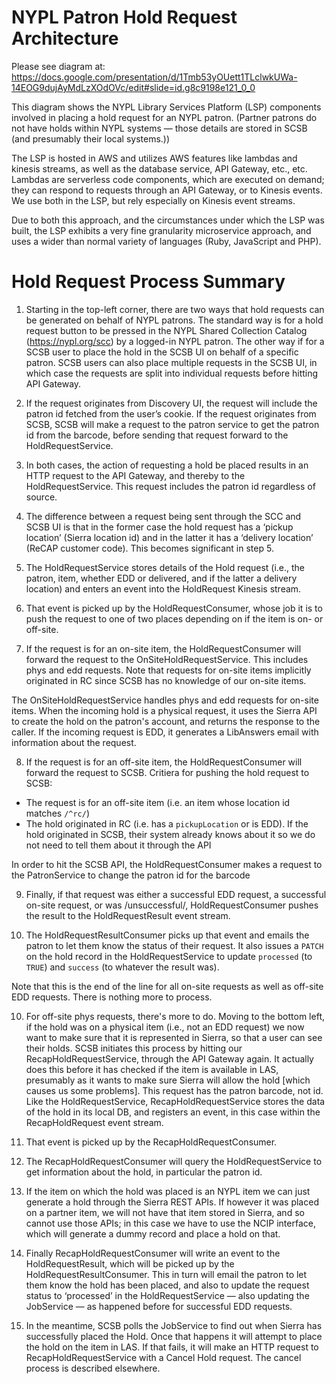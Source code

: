 # NYPL Patron Hold Request Architecture

Please see diagram at: https://docs.google.com/presentation/d/1Tmb53yOUett1TLclwkUWa-14EOG9dujAyMdLzXOdOVc/edit#slide=id.g8c9198e121_0_0

This diagram shows the NYPL Library Services Platform (LSP) components involved in placing a hold request for an NYPL patron. (Partner patrons do not have holds within NYPL systems — those details are stored in SCSB (and presumably their local systems.))

The LSP is hosted in AWS and utilizes AWS features like lambdas and kinesis streams, as well as the database service, API Gateway, etc., etc. Lambdas are serverless code components, which are executed on demand; they can respond to requests through an API Gateway, or to Kinesis events. We use both in the LSP, but rely especially on Kinesis event streams.

Due to both this approach, and the circumstances under which the LSP was built, the LSP exhibits a very fine granularity microservice approach, and uses a wider than normal variety of languages (Ruby, JavaScript and PHP).

# Hold Request Process Summary

1. Starting in the top-left corner, there are two ways that hold requests can be generated on behalf of NYPL patrons. The standard way is for a hold request button to be pressed in the NYPL Shared Collection Catalog (https://nypl.org/scc) by a logged-in NYPL patron. The other way if for a SCSB user to place the hold in the SCSB UI on behalf of a specific patron. SCSB users can also place multiple requests in the SCSB UI, in which case the requests are split into individual requests before hitting API Gateway.

2. If the request originates from Discovery UI, the request will include the patron id fetched from the user’s cookie. If the request originates from SCSB, SCSB will make a request to the patron service to get the patron id from the barcode, before sending that request forward to the HoldRequestService.

3. In both cases, the action of requesting a hold be placed results in an HTTP request to the API Gateway, and thereby to the HoldRequestService. This request includes the patron id regardless of source.

4. The difference between a request being sent through the SCC and SCSB UI is that in the former case the hold request has a ‘pickup location’ (Sierra location id) and in the latter it has a ‘delivery location’ (ReCAP customer code). This becomes significant in step 5.

5. The HoldRequestService stores details of the Hold request (i.e., the patron, item, whether EDD or delivered, and if the latter a delivery location) and enters an event into the HoldRequest Kinesis stream.

6. That event is picked up by the HoldRequestConsumer, whose job it is to push the request to one of two places depending on if the item is on- or off-site.

7. If the request is for an on-site item, the HoldRequestConsumer will forward the request to the OnSiteHoldRequestService. This includes phys and edd requests. Note that requests for on-site items implicitly originated in RC since SCSB has no knowledge of our on-site items.

The OnSiteHoldRequestService handles phys and edd requests for on-site items. When the incoming hold is a physical request, it uses the Sierra API to create the hold on the patron's account, and returns the response to the caller. If the incoming request is EDD, it generates a LibAnswers email with information about the request.

8. If the request is for an off-site item, the HoldRequestConsumer will forward the request to SCSB. Critiera for pushing the hold request to SCSB:
  - The request is for an off-site item (i.e. an item whose location id matches `/^rc/`)
  - The hold originated in RC (i.e. has a `pickupLocation` or is EDD). If the hold originated in SCSB, their system already knows about it so we do not need to tell them about it through the API

In order to hit the SCSB API, the HoldRequestConsumer makes a request to the PatronService to change the patron id for the barcode

9. Finally, if that request was either a successful EDD request, a successful on-site request, or was /unsuccessful/, HoldRequestConsumer pushes the result to the HoldRequestResult event stream.

9. The HoldRequestResultConsumer picks up that event and emails the patron to let them know the status of their request. It also issues a `PATCH` on the hold record in the HoldRequestService to update `processed` (to `TRUE`) and `success` (to whatever the result was).

Note that this is the end of the line for all on-site requests as well as off-site EDD requests. There is nothing more to process.

10. For off-site phys requests, there's more to do. Moving to the bottom left, if the hold was on a physical item (i.e., not an EDD request) we now want to make sure that it is represented in Sierra, so that a user can see their holds. SCSB initiates this process by hitting our RecapHoldRequestService, through the API Gateway again. It actually does this before it has checked if the item is available in LAS, presumably as it wants to make sure Sierra will allow the hold [which causes us some problems]. This request has the patron barcode, not id. Like the HoldRequestService, RecapHoldRequestService stores the data of the hold in its local DB, and registers an event, in this case within the RecapHoldRequest event stream.

11. That event is picked up by the RecapHoldRequestConsumer.

12. The RecapHoldRequestConsumer will query the HoldRequestService to get information about the hold, in particular the patron id.

13. If the item on which the hold was placed is an NYPL item we can just generate a hold through the Sierra REST APIs. If however it was placed on a partner item, we will not have that item stored in Sierra, and so cannot use those APIs; in this case we have to use the NCIP interface, which will generate a dummy record and place a hold on that.

14. Finally RecapHoldRequestConsumer will write an event to the HoldRequestResult, which will be picked up by the HoldRequestResultConsumer. This in turn will email the patron to let them know the hold has been placed, and also to update the request status to ‘processed’ in the HoldRequestService — also updating the JobService — as happened before for successful EDD requests.

15. In the meantime, SCSB polls the JobService to find out when Sierra has successfully placed the Hold. Once that happens it will attempt to place the hold on the item in LAS. If that fails, it will make an HTTP request to RecapHoldRequestService with a Cancel Hold request. The cancel process is described elsewhere.
